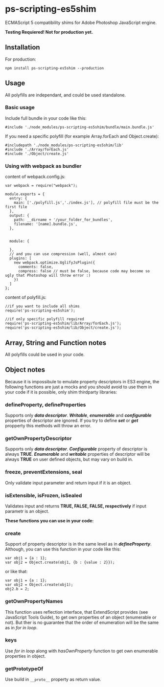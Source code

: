 # ps-scripting-es5shim
ECMAScript 5 compatibility shims for Adobe Photoshop JavaScript engine.

**Testing Requiered! Not for production yet.**


## Installation

For production:

```
npm install ps-scripting-es5shim --production
```

## Usage
All polyfills are independant, and could be used standalone.

### Basic usage
Include full bundle in your code like this:

```
#include './node_modules/ps-scripting-es5shim/bundle/main.bundle.js'
```

If you need a specific polyfill (for example Array.forEach and Object.create):

```
#includepath './node_modules/ps-scripting-es5shim/lib'
#include './Array/forEach.js'
#include './Object/create.js'
```
### Using with webpack as bundler

content of webpack.config.js:
```
var webpack = require("webpack");

module.exports = {
  entry: {
    main: ['./polyfill.js','./index.js'], // polyfill file must be the first file
  },
  output: {
    path: __dirname + '/your_folder_for_bundles',
    filename: '[name].bundle.js',
  },


  module: {

  },
  // and you can use compression (well, almost can)
  plugins: [
    new webpack.optimize.UglifyJsPlugin({
      comments: false, 
      compress: false // must be false, because code may become so ugly that Photoshop will throw error :)
    })
  ]
};
```

content of polyfill.js:
```
//if you want to include all shims
require('ps-scripting-es5shim');

//if only specific polyfill required
require('ps-scripting-es5shim/lib/Array/forEach.js');
require('ps-scripting-es5shim/lib/Object/create.js');

```


## Array, String  and Function notes
All polyfills could be used in your code.

## Object notes
Because it is impossibule to emulate property descriptors in ES3 engine, the following functions are just a mocks and you should avoid to use them in your code if it is possible, only shim thirdparty libraries:
	
### defineProperty, defineProperties
Supports only **_data descriptor_**. **_Writable_**, **_enumerable_** and **_configurable_** properties of descriptor are ignored. If you try to define **_set_** or **_get_** propperty this methods will throw an error. 

### getOwnPropertyDescriptor
Supports only **_data descriptor_**. **_Configurable_** property of descriptor is always **TRUE**. **_Enumerable_** and  **_writable_** properties of descriptor will be always **TRUE** on user defined objects, but may vary on build in. 

### freeze, preventExtensions, seal
Only validate input parameter and return input if it is an object.

### isExtensible, isFrozen, isSealed
Validates input and returns **TRUE, FALSE, FALSE, respectively** if input parametr is an object.


**These functions you can use in your code:**

### create
Support of property descriptor is in the same level as in _**defineProperty**_. Although, you can use this function in your code like this:

```
var obj1 = {a : 1};
var obj2 = Object.create(obj1, {b : {value : 2}});
```

or like that:

```
var obj1 = {a : 1};
var obj2 = Object.create(obj1);
obj2.b = 2;
```

### getOwnPropertyNames
This function uses reflection interface, that ExtendScript provides (see JavaScript Tools Guide), to get own properties of an object (enumerable or not). But ther is no guarantee that the order of enumeration will be the same as in _for in loop_.
	
### keys
Use _for in loop_ along with _hasOwnProperty_ function to get own enumerable properties in object.

### getPrototypeOf
Use build in `__proto__` property as return value.



